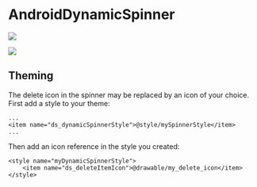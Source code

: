 AndroidDynamicSpinner
=====================


![](https://github.com/wtw-software/AndroidDynamicSpinner/blob/master/screenshot1.png)

![](https://github.com/wtw-software/AndroidDynamicSpinner/blob/master/screenshot2.png)

## Theming

The delete icon in the spinner may be replaced by an icon of your choice. First add a style to your theme:

```
...
<item name="ds_dynamicSpinnerStyle">@style/mySpinnerStyle</item>
...
```

Then add an icon reference in the style you created:

```
<style name="myDynamicSpinnerStyle">
    <item name="ds_deleteItemIcon">@drawable/my_delete_icon</item>
</style>
```

